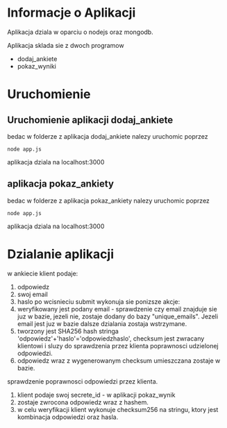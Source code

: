 # Informacje o Aplikacji 
Aplikacja dziala w oparciu o nodejs oraz mongodb.

Aplikacja sklada sie z dwoch programow
* dodaj_ankiete
* pokaz_wyniki

# Uruchomienie 
## Uruchomienie aplikacji dodaj_ankiete
bedac w folderze z aplikacja dodaj_ankiete nalezy uruchomic poprzez 
```
node app.js
```
aplikacja dziala na localhost:3000
## aplikacja pokaz_ankiety
bedac w folderze z aplikacja pokaz_ankiety nalezy uruchomic poprzez 
```
node app.js
```
aplikacja dziala na localhost:3000

# Dzialanie aplikacji
w ankiecie klient podaje:
1. odpowiedz
2. swoj email
3. haslo
po wcisnieciu submit wykonuja sie ponizsze akcje:
1. weryfikowany jest podany email - sprawdzenie czy email znajduje sie juz w bazie, jezeli nie, zostaje dodany do bazy "unique_emails". Jezeli email jest juz w bazie dalsze dzialania zostaja wstrzymane. 
2. tworzony jest SHA256 hash stringa 'odpowiedz'+'haslo'='odpowiedzhaslo', checksum jest zwracany klientowi i sluzy do sprawdzenia przez klienta poprawnosci udzielonej odpowiedzi. 
3. odpowiedz wraz z wygenerowanym checksum umieszczana zostaje w bazie. 

sprawdzenie poprawnosci odpowiedzi przez klienta. 
1. klient podaje swoj secrete_id - w aplikacji pokaz_wynik
2. zostaje zwrocona odpowiedz wraz z hashem. 
3. w celu weryfikacji klient wykonuje checksum256 na stringu, ktory jest kombinacja odpowiedzi oraz hasla. 